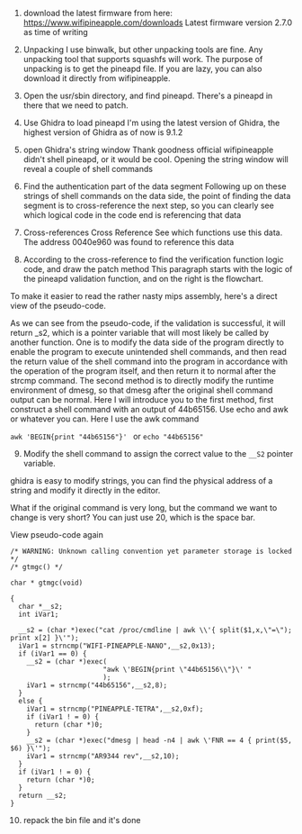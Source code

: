 1. download the latest firmware from here: https://www.wifipineapple.com/downloads
Latest firmware version 2.7.0 as time of writing

2. Unpacking
I use binwalk, but other unpacking tools are fine. Any unpacking tool that supports squashfs will work. The purpose of unpacking is to get the pineapd file. If you are lazy, you can also download it directly from wifipineapple.


3. Open the usr/sbin directory, and find pineapd.
There's a pineapd in there that we need to patch.


4. Use Ghidra to load pineapd
I'm using the latest version of Ghidra, the highest version of Ghidra as of now is 9.1.2

5. open Ghidra's string window
Thank goodness official wifipineapple didn't shell pineapd, or it would be cool. Opening the string window will reveal a couple of shell commands

6. Find the authentication part of the data segment
Following up on these strings of shell commands on the data side, the point of finding the data segment is to cross-reference the next step, so you can clearly see which logical code in the code end is referencing that data

7. Cross-references
Cross Reference See which functions use this data. The address 0040e960 was found to reference this data

8. According to the cross-reference to find the verification function logic code, and draw the patch method
This paragraph starts with the logic of the pineapd validation function, and on the right is the flowchart.

To make it easier to read the rather nasty mips assembly, here's a direct view of the pseudo-code.

As we can see from the pseudo-code, if the validation is successful, it will return _s2, which is a pointer variable that will most likely be called by another function. One is to modify the data side of the program directly to enable the program to execute unintended shell commands, and then read the return value of the shell command into the program in accordance with the operation of the program itself, and then return it to normal after the strcmp command. The second method is to directly modify the runtime environment of dmesg, so that dmesg after the original shell command output can be normal. Here I will introduce you to the first method, first construct a shell command with an output of 44b65156.
Use echo and awk or whatever you can. Here I use the awk command

`awk 'BEGIN{print "44b65156"}' `
or
`echo "44b65156"`

9. Modify the shell command to assign the correct value to the `__S2` pointer variable.

ghidra is easy to modify strings, you can find the physical address of a string and modify it directly in the editor.

What if the original command is very long, but the command we want to change is very short? You can just use 20, which is the space bar.

View pseudo-code again
```
/* WARNING: Unknown calling convention yet parameter storage is locked */
/* gtmgc() */

char * gtmgc(void)

{
  char *__s2;
  int iVar1;

  __s2 = (char *)exec("cat /proc/cmdline | awk \\'{ split($1,x,\"=\"); print x[2] }\'");
  iVar1 = strncmp("WIFI-PINEAPPLE-NANO",__s2,0x13);
  if (iVar1 == 0) {
    __s2 = (char *)exec(
                       "awk \'BEGIN{print \"44b65156\\"}\' "
                       );
    iVar1 = strncmp("44b65156",__s2,8);
  }
  else {
    iVar1 = strncmp("PINEAPPLE-TETRA",__s2,0xf);
    if (iVar1 ! = 0) {
      return (char *)0;
    }
    __s2 = (char *)exec("dmesg | head -n4 | awk \'FNR == 4 { print($5, $6) }\'");
    iVar1 = strncmp("AR9344 rev",__s2,10);
  }
  if (iVar1 ! = 0) {
    return (char *)0;
  }
  return __s2;
}
```

10. repack the bin file and it's done
